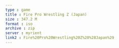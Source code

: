 ```yaml
---
type : game
title : Fire Pro Wrestling Z (Japan)
size : 347.2 M
format : iso
archive : zip
server : myrient
link2 : Fire%20Pro%20Wrestling%20Z%20%28Japan%29
---
```

